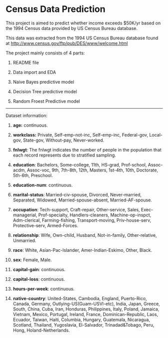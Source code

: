 # Census Data Prediction

This project is aimed to predict whether income exceeds $50K/yr based on the 1994 Census data provided by US Census Bureau database.

This data was extracted from the 1994 US Census Bureau database found at
http://www.census.gov/ftp/pub/DES/www/welcome.html

The project mainly consists of 4 parts: 

1. README file

2. Data import and EDA

3. Naive Bayes predictive model

4. Decision Tree predictive model

5. Random Froest Predictive model

<hr>
Dataset information:

1. <strong>age:</strong> continuous.

2. <strong>workclass:</strong> Private, Self-emp-not-inc, Self-emp-inc, Federal-gov, Local-gov, State-gov, Without-pay, Never-worked.

3. <strong>fnlwgt</strong>: The fnlwgt indicates the number of people in the population that each record represents due to stratified sampling. 

4. <strong>education</strong>: Bachelors, Some-college, 11th, HS-grad, Prof-school, Assoc-acdm, Assoc-voc, 9th, 7th-8th, 12th, Masters, 1st-4th, 10th, Doctorate, 5th-6th, Preschool.

5. <strong>education-num</strong>: continuous.

6. <strong>marital-status</strong>: Married-civ-spouse, Divorced, Never-married, Separated, Widowed, Married-spouse-absent, Married-AF-spouse.

7. <strong>occupation</strong>: Tech-support, Craft-repair, Other-service, Sales, Exec-managerial, Prof-specialty, Handlers-cleaners, Machine-op-inspct, Adm-clerical, Farming-fishing, Transport-moving, Priv-house-serv, Protective-serv, Armed-Forces.

8. <strong>relationship</strong>: Wife, Own-child, Husband, Not-in-family, Other-relative, Unmarried.

9. <strong>race</strong>: White, Asian-Pac-Islander, Amer-Indian-Eskimo, Other, Black.

10. <strong>sex</strong>: Female, Male.

11. <strong>capital-gain</strong>: continuous.

12. <strong>capital-loss</strong>: continuous.

13. <strong>hours-per-week</strong>: continuous.

14. <strong>native-country</strong>: United-States, Cambodia, England, Puerto-Rico, Canada, Germany, Outlying-US(Guam-USVI-etc), India, Japan, Greece, South, China, Cuba, Iran, Honduras, Philippines, Italy, Poland, Jamaica, Vietnam, Mexico, Portugal, Ireland, France, Dominican-Republic, Laos, Ecuador, Taiwan, Haiti, Columbia, Hungary, Guatemala, Nicaragua, Scotland, Thailand, Yugoslavia, El-Salvador, Trinadad&Tobago, Peru, Hong, Holand-Netherlands.
